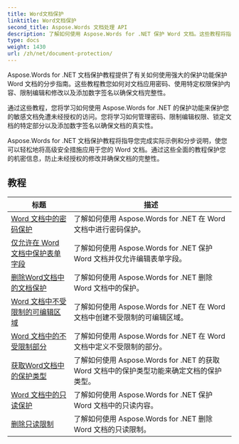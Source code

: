```yaml
---
title: Word文档保护
linktitle: Word文档保护
second_title: Aspose.Words 文档处理 API
description: 了解如何使用 Aspose.Words for .NET 保护 Word 文档。这些教程将指导您了解各种保护方法，例如锁定更改、密码保护、限制对文档元素的访问等等。
type: docs
weight: 1430
url: /zh/net/document-protection/
---
```

Aspose.Words for .NET 文档保护教程提供了有关如何使用强大的保护功能保护 Word 文档的分步指南。这些教程教您如何对文档应用密码、使用特定权限保护内容、限制编辑和修改以及添加数字签名以确保文档完整性。

通过这些教程，您将学习如何使用 Aspose.Words for .NET 的保护功能来保护您的敏感文档免遭未经授权的访问。您将学习如何管理密码、限制编辑权限、锁定文档的特定部分以及添加数字签名以确保文档的真实性。

Aspose.Words for .NET 文档保护教程将指导您完成实际示例和分步说明，使您可以轻松地将高级安全措施应用于您的 Word 文档。通过这些全面的教程保护您的机密信息，防止未经授权的修改并确保文档的完整性。

 ## 教程
| 标题 | 描述 |
| --- | --- |
| [Word 文档中的密码保护](./password-protection/) | 了解如何使用 Aspose.Words for .NET 在 Word 文档中进行密码保护。 |
| [仅允许在 Word 文档中保护表单字段](./allow-only-form-fields-protect/) | 了解如何使用 Aspose.Words for .NET 保护 Word 文档并仅允许编辑表单字段。 |
| [删除Word文档中的文档保护](./remove-document-protection/) | 了解如何使用 Aspose.Words for .NET 删除 Word 文档中的保护。 |
| [Word 文档中不受限制的可编辑区域](./unrestricted-editable-regions/) | 了解如何使用 Aspose.Words for .NET 在 Word 文档中创建不受限制的可编辑区域。 |
| [Word 文档中的不受限制部分](./unrestricted-section/) | 了解如何使用 Aspose.Words for .NET 在 Word 文档中定义不受限制的部分。 |
| [获取Word文档中的保护类型](./get-protection-type/) | 了解如何使用 Aspose.Words for .NET 的获取 Word 文档中的保护类型功能来确定文档的保护类型。 |
| [Word 文档中的只读保护](./read-only-protection/) | 了解如何使用 Aspose.Words for .NET 保护 Word 文档中的只读内容。 |
| [删除只读限制](./remove-read-only-restriction/) | 了解如何使用 Aspose.Words for .NET 删除 Word 文档的只读限制。 |
